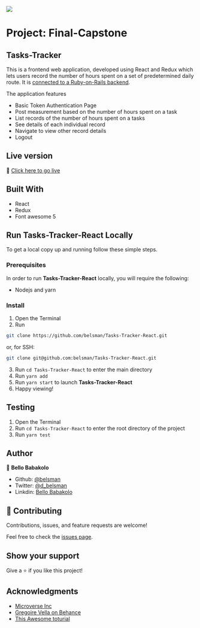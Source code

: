 ![](https://img.shields.io/badge/Microverse-blueviolet)

# Project: Final-Capstone
## Tasks-Tracker

This is a frontend web application, developed using React and Redux which lets users record the number of hours spent on
a set of predetermined daily route. It is [connected to a Ruby-on-Rails backend](https://github.com/belsman/Tasks-Tracker-API).

The application features
- Basic Token Authentication Page
- Post measurement based on the number of hours spent on a task
- List records of the number of hours spent on a tasks
- See details of each individual record
- Navigate to view other record details
- Logout

## Live version

🔗 [Click here to go live](https://time-task-tracker.herokuapp.com)

## Built With

- React
- Redux
- Font awesome 5

## Run Tasks-Tracker-React Locally

To get a local copy up and running follow these simple steps.

### Prerequisites

In order to run **Tasks-Tracker-React** locally, you will require the following:
- Nodejs and yarn

### Install

1) Open the Terminal
2) Run

```sh
git clone https://github.com/belsman/Tasks-Tracker-React.git
```

or, for SSH:

```sh
git clone git@github.com:belsman/Tasks-Tracker-React.git
```

3) Run ```cd Tasks-Tracker-React``` to enter the main directory
4) Run ```yarn add```
5) Run `yarn start` to launch **Tasks-Tracker-React**
6) Happy viewing!

## Testing

1) Open the Terminal
2) Run ```cd Tasks-Tracker-React``` to enter the root directory of the project
3) Run ```yarn test```

## Author

👤 **Bello Babakolo**

- Github: [@belsman](https://github.com/belsman)
- Twitter: [@d_belsman](https://twitter.com/d_belsman)
- Linkdin: [Bello Babakolo](https://www.linkedin.com/in/bello-babakolo-b23b17145/)


## 🤝 Contributing

Contributions, issues, and feature requests are welcome!

Feel free to check the [issues page](issues/).

## Show your support

Give a ⭐️ if you like this project!

## Acknowledgments

- [Microverse Inc](https://www.microverse.org/)
- [Gregoire Vella on Behance](https://www.behance.net/gregoirevella)
- [This Awesome toturial](https://scotch.io/tutorials/build-a-restful-json-api-with-rails-5-part-one)
